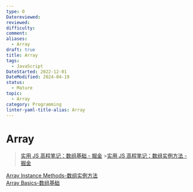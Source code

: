 ```yaml
---
type: O
Datereviewed: 
reviewed: 
difficulty: 
comment: 
aliases:
  - Array
draft: true
title: Array
tags:
  - JavaScript
DateStarted: 2022-12-01
DateModified: 2024-04-19
status:
  - Mature
topic:
  - Array
category: Programming
linter-yaml-title-alias: Array
---
```


# Array

> [实用 JS 高程笔记：数组基础 - 掘金](https://juejin.cn/post/7357994849385742388) >[实用 JS 高程笔记：数组实例方法 - 掘金](https://juejin.cn/post/7358033080127406132)


[Array Instance Methods-数组实例方法](array-instance-methods/array-instance-methods)  
[Array Basics-数组基础](array-basics/array-basics)




